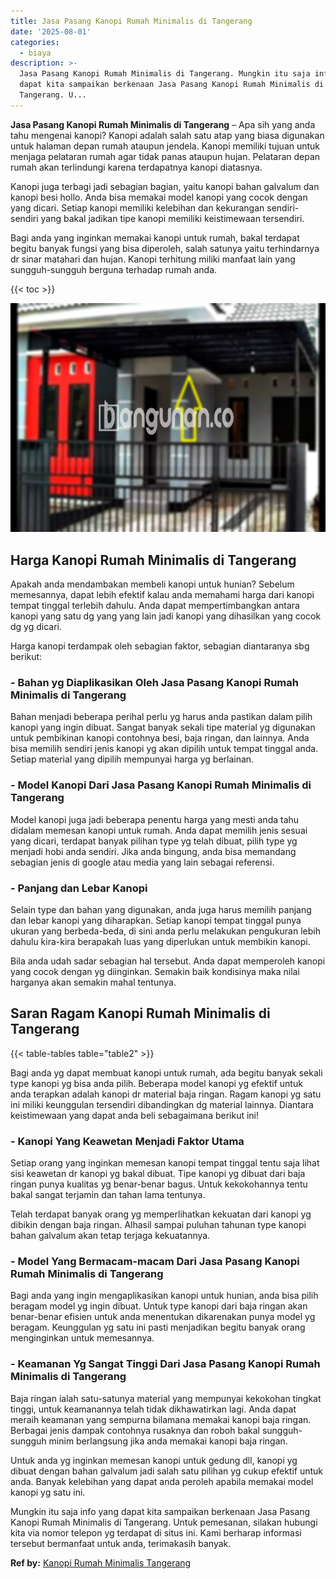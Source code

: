 ```yaml
---
title: Jasa Pasang Kanopi Rumah Minimalis di Tangerang
date: '2025-08-01'
categories:
  - biaya
description: >-
  Jasa Pasang Kanopi Rumah Minimalis di Tangerang. Mungkin itu saja info yang
  dapat kita sampaikan berkenaan Jasa Pasang Kanopi Rumah Minimalis di
  Tangerang. U...
---
```


**Jasa Pasang Kanopi Rumah Minimalis di Tangerang** – Apa sih yang anda tahu mengenai kanopi? Kanopi adalah salah satu atap yang biasa digunakan untuk halaman depan rumah ataupun jendela. Kanopi memiliki tujuan untuk menjaga pelataran rumah agar tidak panas ataupun hujan. Pelataran depan rumah akan terlindungi karena terdapatnya kanopi diatasnya.

Kanopi juga terbagi jadi sebagian bagian, yaitu kanopi bahan galvalum dan kanopi besi hollo. Anda bisa memakai model kanopi yang cocok dengan yang dicari. Setiap kanopi memiliki kelebihan dan kekurangan sendiri-sendiri yang bakal jadikan tipe kanopi memiliki keistimewaan tersendiri.

Bagi anda yang inginkan memakai kanopi untuk rumah, bakal terdapat begitu banyak fungsi yang bisa diperoleh, salah satunya yaitu terhindarnya dr sinar matahari dan hujan. Kanopi terhitung miliki manfaat lain yang sungguh-sungguh berguna terhadap rumah anda.

{{< toc >}}

![Jasa Pasang Kanopi Rumah Minimalis di Tangerang](/images/harga-kanopi-minimalis-61.png)

## Harga Kanopi Rumah Minimalis di Tangerang

Apakah anda mendambakan membeli kanopi untuk hunian? Sebelum memesannya, dapat lebih efektif kalau anda memahami harga dari kanopi tempat tinggal terlebih dahulu. Anda dapat mempertimbangkan antara kanopi yang satu dg yang yang lain jadi kanopi yang dihasilkan yang cocok dg yg dicari.

Harga kanopi terdampak oleh sebagian faktor, sebagian diantaranya sbg berikut:

### \- Bahan yg Diaplikasikan Oleh Jasa Pasang Kanopi Rumah Minimalis di Tangerang

Bahan menjadi beberapa perihal perlu yg harus anda pastikan dalam pilih kanopi yang ingin dibuat. Sangat banyak sekali tipe material yg digunakan untuk pembikinan kanopi contohnya besi, baja ringan, dan lainnya. Anda bisa memilih sendiri jenis kanopi yg akan dipilih untuk tempat tinggal anda. Setiap material yang dipilih mempunyai harga yg berlainan.

### \- Model Kanopi Dari Jasa Pasang Kanopi Rumah Minimalis di Tangerang

Model kanopi juga jadi beberapa penentu harga yang mesti anda tahu didalam memesan kanopi untuk rumah. Anda dapat memilih jenis sesuai yang dicari, terdapat banyak pilihan type yg telah dibuat, pilih type yg menjadi hobi anda sendiri. Jika anda bingung, anda bisa memandang sebagian jenis di google atau media yang lain sebagai referensi.

### \- Panjang dan Lebar Kanopi

Selain type dan bahan yang digunakan, anda juga harus memilih panjang dan lebar kanopi yang diharapkan. Setiap kanopi tempat tinggal punya ukuran yang berbeda-beda, di sini anda perlu melakukan pengukuran lebih dahulu kira-kira berapakah luas yang diperlukan untuk membikin kanopi.

Bila anda udah sadar sebagian hal tersebut. Anda dapat memperoleh kanopi yang cocok dengan yg diinginkan. Semakin baik kondisinya maka nilai harganya akan semakin mahal tentunya.

## Saran Ragam Kanopi Rumah Minimalis di Tangerang

{{< table-tables table="table2" >}}

Bagi anda yg dapat membuat kanopi untuk rumah, ada begitu banyak sekali type kanopi yg bisa anda pilih. Beberapa model kanopi yg efektif untuk anda terapkan adalah kanopi dr material baja ringan. Ragam kanopi yg satu ini miliki keunggulan tersendiri dibandingkan dg material lainnya. Diantara keistimewaan yang dapat anda beli sebagaimana berikut ini!

### \- Kanopi Yang Keawetan Menjadi Faktor Utama

Setiap orang yang inginkan memesan kanopi tempat tinggal tentu saja lihat sisi keawetan dr kanopi yg bakal dibuat. Tipe kanopi yg dibuat dari baja ringan punya kualitas yg benar-benar bagus. Untuk kekokohannya tentu bakal sangat terjamin dan tahan lama tentunya.

Telah terdapat banyak orang yg memperlihatkan kekuatan dari kanopi yg dibikin dengan baja ringan. Alhasil sampai puluhan tahunan type kanopi bahan galvalum akan tetap terjaga kekuatannya.

### \- Model Yang Bermacam-macam Dari Jasa Pasang Kanopi Rumah Minimalis di Tangerang

Bagi anda yang ingin mengaplikasikan kanopi untuk hunian, anda bisa pilih beragam model yg ingin dibuat. Untuk type kanopi dari baja ringan akan benar-benar efisien untuk anda menentukan dikarenakan punya model yg beragam. Keunggulan yg satu ini pasti menjadikan begitu banyak orang menginginkan untuk memesannya.

### \- Keamanan Yg Sangat Tinggi Dari Jasa Pasang Kanopi Rumah Minimalis di Tangerang

Baja ringan ialah satu-satunya material yang mempunyai kekokohan tingkat tinggi, untuk keamanannya telah tidak dikhawatirkan lagi. Anda dapat meraih keamanan yang sempurna bilamana memakai kanopi baja ringan. Berbagai jenis dampak contohnya rusaknya dan roboh bakal sungguh-sungguh minim berlangsung jika anda memakai kanopi baja ringan.

Untuk anda yg inginkan memesan kanopi untuk gedung dll, kanopi yg dibuat dengan bahan galvalum jadi salah satu pilihan yg cukup efektif untuk anda. Banyak kelebihan yang dapat anda peroleh apabila memakai model kanopi yg satu ini.

Mungkin itu saja info yang dapat kita sampaikan berkenaan Jasa Pasang Kanopi Rumah Minimalis di Tangerang. Untuk pemesanan, silakan hubungi kita via nomor telepon yg terdapat di situs ini. Kami berharap informasi tersebut bermanfaat untuk anda, terimakasih banyak.

**Ref by:**  [Kanopi Rumah Minimalis Tangerang](https://id.wikipedia.org/wiki/Kanopi)
